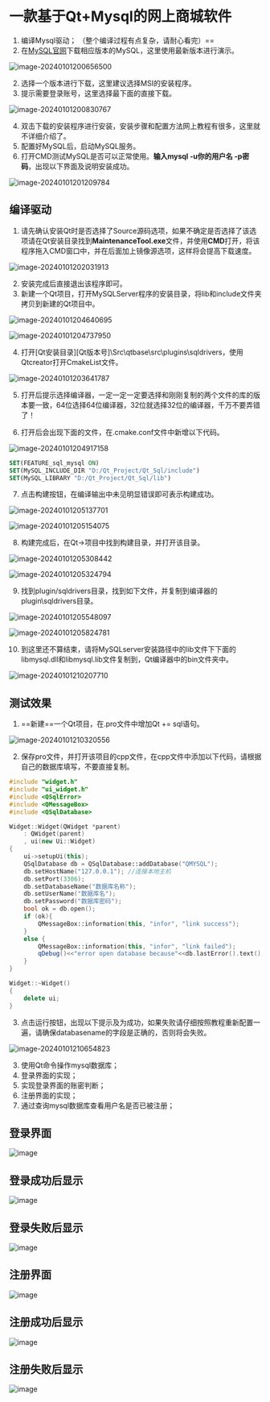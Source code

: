 # 一款基于Qt+Mysql的网上商城软件
1. 编译Mysql驱动；
（整个编译过程有点复杂，请耐心看完）==
1.   在[MySQL官网](https://dev.mysql.com/downloads/mysql/)下载相应版本的MySQL，这里使用最新版本进行演示。

![image-20240101200656500](https://gitee.com/minghenjiujie/picgo-md/raw/master/image-20240101200656500.png)

2.   选择一个版本进行下载，这里建议选择MSI的安装程序。
3.   提示需要登录账号，这里选择最下面的直接下载。

![image-20240101200830767](https://gitee.com/minghenjiujie/picgo-md/raw/master/image-20240101200830767.png)

4.   双击下载的安装程序进行安装，安装步骤和配置方法网上教程有很多，这里就不详细介绍了。
5.   配置好MySQL后，启动MySQL服务。
6.   打开CMD测试MySQL是否可以正常使用。**输入mysql -u你的用户名 -p密码**，出现以下界面及说明安装成功。

![image-20240101201209784](https://gitee.com/minghenjiujie/picgo-md/raw/master/image-20240101201209784.png)



## 编译驱动

1.   请先确认安装Qt时是否选择了Source源码选项，如果不确定是否选择了该选项请在Qt安装目录找到**MaintenanceTool.exe**文件，并使用**CMD**打开，将该程序拖入CMD窗口中，并在后面加上镜像源选项，这样将会提高下载速度。

![image-20240101202031913](https://gitee.com/minghenjiujie/picgo-md/raw/master/image-20240101202031913.png)

2.   安装完成后直接退出该程序即可。
3.   新建一个Qt项目，打开MySQLServer程序的安装目录，将lib和include文件夹拷贝到新建的Qt项目中。

![image-20240101204640695](https://gitee.com/minghenjiujie/picgo-md/raw/master/image-20240101204640695.png)

![image-20240101204737950](https://gitee.com/minghenjiujie/picgo-md/raw/master/image-20240101204737950.png)

4.   打开[Qt安装目录]\[Qt版本号]\Src\qtbase\src\plugins\sqldrivers，使用Qtcreator打开CmakeList文件。

![image-20240101203641787](https://gitee.com/minghenjiujie/picgo-md/raw/master/image-20240101203641787.png)

5.   打开后提示选择编译器，一定一定一定要选择和刚刚复制的两个文件的库的版本要一致，64位选择64位编译器，32位就选择32位的编译器，千万不要弄错了！

6.   打开后会出现下面的文件，在.cmake.conf文件中新增以下代码。

![image-20240101204917158](https://gitee.com/minghenjiujie/picgo-md/raw/master/image-20240101204917158.png)

```cmake
SET(FEATURE_sql_mysql ON)
SET(MySQL_INCLUDE_DIR "D:/Qt_Project/Qt_Sql/include")
SET(MySQL_LIBRARY "D:/Qt_Project/Qt_Sql/lib")
```

7.   点击构建按钮，在编译输出中未见明显错误即可表示构建成功。

![image-20240101205137701](https://gitee.com/minghenjiujie/picgo-md/raw/master/image-20240101205137701.png)

![image-20240101205154075](https://gitee.com/minghenjiujie/picgo-md/raw/master/image-20240101205154075.png)

8.   构建完成后，在Qt->项目中找到构建目录，并打开该目录。

![image-20240101205308442](https://gitee.com/minghenjiujie/picgo-md/raw/master/image-20240101205308442.png)

![image-20240101205324794](https://gitee.com/minghenjiujie/picgo-md/raw/master/image-20240101205324794.png)

9.   找到plugin/sqldrivers目录，找到如下文件，并复制到编译器的plugin\sqldrivers目录。

![image-20240101205548097](https://gitee.com/minghenjiujie/picgo-md/raw/master/image-20240101205548097.png)

![image-20240101205824781](https://gitee.com/minghenjiujie/picgo-md/raw/master/image-20240101205824781.png)

10.   到这里还不算结束，请将MySQLserver安装路径中的lib文件下下面的libmysql.dll和libmysql.lib文件复制到，Qt编译器中的bin文件夹中。

![image-20240101210207710](https://gitee.com/minghenjiujie/picgo-md/raw/master/image-20240101210207710.png)

## 测试效果

1.   ==新建==一个Qt项目，在.pro文件中增加Qt += sql语句。

![image-20240101210320556](https://gitee.com/minghenjiujie/picgo-md/raw/master/image-20240101210320556.png)

2.   保存pro文件，并打开该项目的cpp文件，在cpp文件中添加以下代码，请根据自己的数据库填写，不要直接复制。

```cpp
#include "widget.h"
#include "ui_widget.h"
#include <QSqlError>
#include <QMessageBox>
#include <QSqlDatabase>

Widget::Widget(QWidget *parent)
    : QWidget(parent)
    , ui(new Ui::Widget)
{
    ui->setupUi(this);
    QSqlDatabase db = QSqlDatabase::addDatabase("QMYSQL");
    db.setHostName("127.0.0.1"); //连接本地主机
    db.setPort(3306);
    db.setDatabaseName("数据库名称");
    db.setUserName("数据库名");
    db.setPassword("数据库密码");
    bool ok = db.open();
    if (ok){
        QMessageBox::information(this, "infor", "link success");
    }
    else {
        QMessageBox::information(this, "infor", "link failed");
        qDebug()<<"error open database because"<<db.lastError().text();
    }
}

Widget::~Widget()
{
    delete ui;
}
```

3.   点击运行按钮，出现以下提示及为成功，如果失败请仔细按照教程重新配置一遍，请确保databasename的字段是正确的，否则将会失败。

![image-20240101210654823](https://gitee.com/minghenjiujie/picgo-md/raw/master/image-20240101210654823.png)

3. 使用Qt命令操作mysql数据库；
5. 登录界面的实现；
6. 实现登录界面的账密判断；
7. 注册界面的实现；
8. 通过查询mysql数据库查看用户名是否已被注册；

## 登录界面
![image](https://github.com/Johnbulte/Qt_Emarket/assets/39647360/ce727885-e7ef-41c3-88bb-3c775430450a)
## 登录成功后显示
![image](https://github.com/Johnbulte/Qt_Emarket/assets/39647360/8ff277fc-56e7-49bc-bb35-61f50f59a556)
## 登录失败后显示
![image](https://github.com/Johnbulte/Qt_Emarket/assets/39647360/c1879116-b6b4-40c2-bbe0-377e5ee0e6e2)

## 注册界面
![image](https://github.com/Johnbulte/Qt_Emarket/assets/39647360/8ea28247-e7e5-4abf-b3bc-e85aeb69f525)

## 注册成功后显示
![image](https://github.com/Johnbulte/Qt_Emarket/assets/39647360/8fe1990c-d4e5-46a0-9a62-5c1d2d230f27)

## 注册失败后显示
![image](https://github.com/Johnbulte/Qt_Emarket/assets/39647360/47e0acbb-1787-4dda-a9ea-15a6c98119ec)

